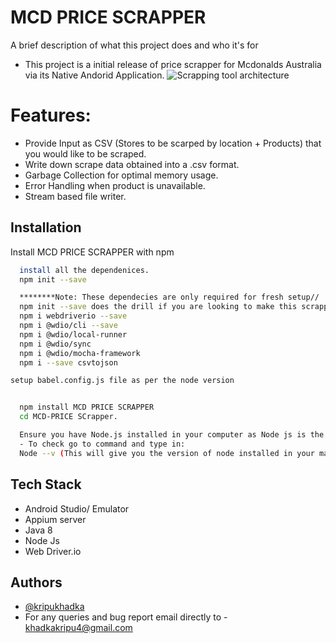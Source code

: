 # MCD PRICE SCRAPPER



A brief description of what this project does and who it's for
- This project is a initial release of price scrapper for Mcdonalds Australia via its Native Andorid Application. 
![Scrapping tool architecture](https://user-images.githubusercontent.com/84505567/193700354-800e433e-57e4-45b3-9a3d-acd6a3b1eef6.png)

# Features:
- Provide Input as CSV (Stores to be scarped by location + Products) that you would like to be scraped.
- Write down scrape data obtained into a .csv format.
- Garbage Collection for optimal memory usage.
- Error Handling when product is unavailable.
- Stream based file writer.





## Installation

Install MCD PRICE SCRAPPER with npm

```bash
  install all the dependenices. 
  npm init --save

  ********Note: These dependecies are only required for fresh setup// 
  npm init --save does the drill if you are looking to make this scrapper work on your machine. ******
  npm i webdriverio --save
  npm i @wdio/cli --save
  npm i @wdio/local-runner
  npm i @wdio/sync
  npm i @wdio/mocha-framework
  npm i --save csvtojson

setup babel.config.js file as per the node version


  npm install MCD PRICE SCRAPPER
  cd MCD-PRICE SCrapper. 

  Ensure you have Node.js installed in your computer as Node js is the default runtime used. 
  - To check go to command and type in:
  Node --v (This will give you the version of node installed in your machine)
```
    




## Tech Stack
- Android Studio/ Emulator
- Appium server
- Java 8
- Node Js
- Web Driver.io



## Authors

- [@kripukhadka](https://www.github.com/Kripu77)
- For any queries and bug report email directly to - khadkakripu4@gmail.com

